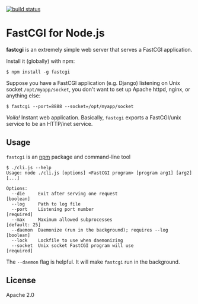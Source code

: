 [![build status](https://secure.travis-ci.org/iriscouch/fastcgi.png)](http://travis-ci.org/iriscouch/fastcgi)
# FastCGI for Node.js

**fastcgi** is an extremely simple web server that serves a FastCGI application.

Install it (globally) with npm:

    $ npm install -g fastcgi

Suppose you have a FastCGI application (e.g. Django) listening on Unix socket `/opt/myapp/socket`, you don't want to set up Apache httpd, nginx, or anything else:

    $ fastcgi --port=8888 --socket=/opt/myapp/socket

*Voila!* Instant web application. Basically, `fastcgi` exports a FastCGI/unix service to be an HTTP/inet service.

## Usage

`fastcgi` is an [npm][npm] package and command-line tool 

    $ ./cli.js --help
    Usage: node ./cli.js [options] <FastCGI program> [program arg1] [arg2] [...]

    Options:
      --die     Exit after serving one request                     [boolean]
      --log     Path to log file
      --port    Listening port number                              [required]
      --max     Maximum allowed subprocesses                       [default: 25]
      --daemon  Daemonize (run in the background); requires --log  [boolean]
      --lock    Lockfile to use when daemonizing
      --socket  Unix socket FastCGI program will use               [required]

The `--daemon` flag is helpful. It will make `fastcgi` run in the background.

[npm]: http://npmjs.org

## License

Apache 2.0

[kanso]: http://kan.so

